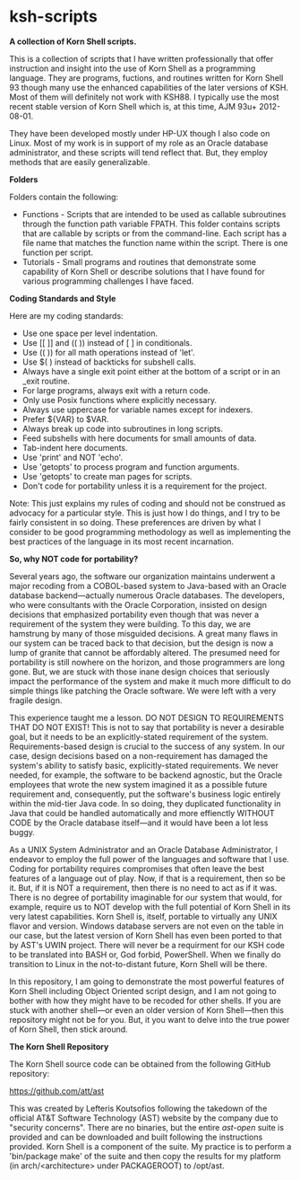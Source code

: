 # ksh-scripts
<b>A collection of Korn Shell scripts.</b>

This is a collection of scripts that I have written professionally that offer instruction and insight into the use of Korn Shell as a programming language.  They are programs, fuctions, and routines written for Korn Shell 93 though many use the enhanced capabilities of the later versions of KSH.  Most of them will definitely not work with KSH88.  I typically use the most recent stable version of Korn Shell which is, at this time, AJM 93u+ 2012-08-01.

They have been developed mostly under HP-UX though I also code on Linux.  Most of my work is in support of my role as an Oracle database administrator, and these scripts will tend reflect that.  But, they employ methods that are easily generalizable.

<b>Folders</b>

Folders contain the following:

- Functions - Scripts that are intended to be used as callable subroutines through the function path variable FPATH.  This folder contains scripts that are callable by scripts or from the command-line.  Each script has a file name that matches the function name within the script.  There is one function per script.
- Tutorials - Small programs and routines that demonstrate some capability of Korn Shell or describe solutions that I have found for various programming challenges I have faced.

<b>Coding Standards and Style</b>

Here are my coding standards:

- Use one space per level indentation.
- Use [[ ]] and (( )) instead of [  ] in conditionals.
- Use (( )) for all math operations instead of 'let'.
- Use $( ) instead of backticks for subshell calls.
- Always have a single exit point either at the bottom of a script or in an _exit routine.
- For large programs, always exit with a return code.
- Only use Posix functions where explicitly necessary.
- Always use uppercase for variable names except for indexers.
- Prefer ${VAR} to $VAR.
- Always break up code into subroutines in long scripts.
- Feed subshells with here documents for small amounts of data.
- Tab-indent here documents.
- Use 'print' and NOT 'echo'.
- Use 'getopts' to process program and function arguments.
- Use 'getopts' to create man pages for scripts.
- Don't code for portability unless it is a requirement for the project.

Note:  This just explains my rules of coding and should not be construed as advocacy for a particular style.  This is just how I do things, and I try to be fairly consistent in so doing.  These preferences are driven by what I consider to be good programming methodology as well as implementing the best practices of the language in its most recent incarnation.

<b>So, why NOT code for portability?</b>

Several years ago, the software our organization maintains underwent a major recoding from a COBOL-based system to Java-based with an Oracle database backend&mdash;actually numerous Oracle databases.  The developers, who were consultants with the Oracle Corporation, insisted on design decisions that emphasized portability even though that was never a requirement of the system they were building.  To this day, we are hamstrung by many of those misguided decisions.  A great many flaws in our system can be traced back to that decision, but the design is now a lump of granite that cannot be affordably altered.  The presumed need for portability is still nowhere on the horizon, and those programmers are long gone.  But, we are stuck with those inane design choices that seriously impact the performance of the system and make it much more difficult to do simple things like patching the Oracle software.  We were left with a very fragile design.

This experience taught me a lesson.  DO NOT DESIGN TO REQUIREMENTS THAT DO NOT EXIST!  This is not to say that portability is never a desirable goal, but it needs to be an explicitly-stated requirement of the system.  Requirements-based design is crucial to the success of any system.  In our case, design decisions based on a non-requirement has damaged the system's ability to satisfy basic, explicitly-stated requirements.  We never needed, for example, the software to be backend agnostic, but the Oracle employees that wrote the new system imagined it as a possible future requirement and, consequently, put the software's business logic entirely within the mid-tier Java code.  In so doing, they duplicated functionality in Java that could be handled automatically and more effienctly WITHOUT CODE by the Oracle database itself&mdash;and it would have been a lot less buggy.

As a UNIX System Administrator and an Oracle Database Administrator, I endeavor to employ the full power of the languages and software that I use.  Coding for portability requires compromises that often leave the best features of a language out of play. Now, if that is a requirement, then so be it.  But, if it is NOT a requirement, then there is no need to act as if it was.  There is no degree of portability imaginable for our system that would, for example, require us to NOT develop with the full potential of Korn Shell in its very latest capabilities.  Korn Shell is, itself, portable to virtually any UNIX flavor and version.  Windows database servers are not even on the table in our case, but the latest version of Korn Shell has even been ported to that by AST's UWIN project.  There will never be a requirment for our KSH code to be translated into BASH or, God forbid, PowerShell.  When we finally do transition to Linux in the not-to-distant future, Korn Shell will be there.

In this repository, I am going to demonstrate the most powerful features of Korn Shell including Object Oriented script design, and I am not going to bother with how they might have to be recoded for other shells.  If you are stuck with another shell&mdash;or even an older version of Korn Shell&mdash;then this repository might not be for you.  But, it you want to delve into the true power of Korn Shell, then stick around.

<b>The Korn Shell Repository</b>

The Korn Shell source code can be obtained from the following GitHub repository:

https://github.com/att/ast

This was created by Lefteris Koutsofios following the takedown of the official AT&T Software Technology (AST) website by the company due to "security concerns".  There are no binaries, but the entire <i>ast-open</i> suite is provided and can be downloaded and built following the instructions provided.  Korn Shell is a component of the suite.  My practice is to perform a 'bin/package make' of the suite and then copy the results for my platform (in arch/\<architecture\> under PACKAGEROOT) to /opt/ast.
